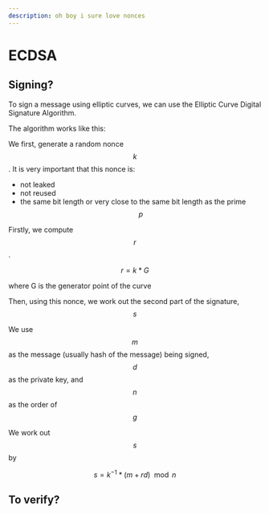 ```yaml
---
description: oh boy i sure love nonces
---
```


# ECDSA

## Signing?

To sign a message using elliptic curves, we can use the Elliptic Curve Digital Signature Algorithm.

The algorithm works like this:

We first, generate a random nonce $$k$$. It is very important that this nonce is:

- not leaked
- not reused
- the same bit length or very close to the same bit length as the prime $$p$$

Firstly, we compute $$r$$.

$$
r = k * G
$$

where G is the generator point of the curve

Then, using this nonce, we work out the second part of the signature, $$s$$

We use $$m$$ as the message (usually hash of the message) being signed, $$d$$ as the private key, and $$n$$ as the order of $$g$$

We work out $$s$$ by

$$
s = k^{-1} * (m + rd) \mod n
$$

## To verify?
